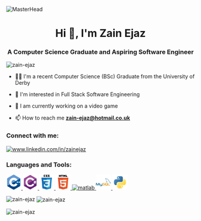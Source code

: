 ![MasterHead](https://i.imgur.com/1ZvVkDc.gif)

<h1 align="center">Hi 👋, I'm Zain Ejaz</h1>
<h3 align="center">A Computer Science Graduate and Aspiring Software Engineer</h3>

<p align="left"> <img src="https://komarev.com/ghpvc/?username=zain-ejaz&label=Profile%20views&color=0e75b6&style=flat" alt="zain-ejaz" /> </p>

- 👨‍🎓 I'm a recent Computer Science (BSc) Graduate from the University of Derby

- 👀 I'm interested in Full Stack Software Engineering 

- 📜 I am currently working on a video game

- 📫 How to reach me **zain-ejaz@hotmail.co.uk**

<h3 align="left">Connect with me:</h3>
<p align="left">
<a href="https://www.linkedin.com/in/zainejaz/" target="blank"><img align="center" src="https://raw.githubusercontent.com/rahuldkjain/github-profile-readme-generator/master/src/images/icons/Social/linked-in-alt.svg" alt="www.linkedin.com/in/zainejaz" height="30" width="40" /></a>
</p>

<h3 align="left">Languages and Tools:</h3>
<p align="left"> <a href="https://www.w3schools.com/cpp/" target="_blank" rel="noreferrer"> <img src="https://raw.githubusercontent.com/devicons/devicon/master/icons/cplusplus/cplusplus-original.svg" alt="cplusplus" width="40" height="40"/> </a> <a href="https://www.w3schools.com/cs/" target="_blank" rel="noreferrer"> <img src="https://raw.githubusercontent.com/devicons/devicon/master/icons/csharp/csharp-original.svg" alt="csharp" width="40" height="40"/> </a> <a href="https://www.w3schools.com/css/" target="_blank" rel="noreferrer"> <img src="https://raw.githubusercontent.com/devicons/devicon/master/icons/css3/css3-original-wordmark.svg" alt="css3" width="40" height="40"/> </a> <a href="https://www.w3.org/html/" target="_blank" rel="noreferrer"> <img src="https://raw.githubusercontent.com/devicons/devicon/master/icons/html5/html5-original-wordmark.svg" alt="html5" width="40" height="40"/> </a> <a href="https://www.mathworks.com/" target="_blank" rel="noreferrer"> <img src="https://upload.wikimedia.org/wikipedia/commons/2/21/Matlab_Logo.png" alt="matlab" width="40" height="40"/> </a> <a href="https://www.mysql.com/" target="_blank" rel="noreferrer"> <img src="https://raw.githubusercontent.com/devicons/devicon/master/icons/mysql/mysql-original-wordmark.svg" alt="mysql" width="40" height="40"/> </a> <a href="https://www.python.org" target="_blank" rel="noreferrer"> <img src="https://raw.githubusercontent.com/devicons/devicon/master/icons/python/python-original.svg" alt="python" width="40" height="40"/> </a> </p>

<p><img align="left" src="https://github-readme-stats.vercel.app/api/top-langs?username=zain-ejaz&exclude_repo=Kaggle-Notebooks&show_icons=true&locale=en&layout=compact" alt="zain-ejaz" /></p>

<p>&nbsp;<img align="center" src="https://github-readme-stats.vercel.app/api?username=zain-ejaz&show_icons=true&locale=en" alt="zain-ejaz" /></p>

<p><img align="center" src="https://github-readme-streak-stats.herokuapp.com/?user=zain-ejaz&" alt="zain-ejaz" /></p>
